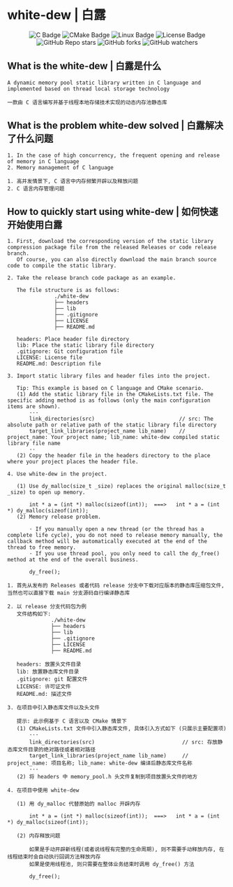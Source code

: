 # white-dew | 白露
<div align="center">
    <img alt="C Badge" src="https://img.shields.io/badge/C-3e4aac?logo=c&logoColor=fff&style=flat"/>
    <!-- <img alt="C++ Badge" src="https://img.shields.io/badge/C%2B%2B-00599C?logo=cplusplus&logoColor=fff&style=flat"/> -->
    <img alt="CMake Badge" src="https://img.shields.io/badge/CMake-cf3d7e?logo=cmake&logoColor=fff&color=cf3d7e&style=flat"/>
    <img alt="Linux Badge" src="https://img.shields.io/badge/Linux-FCC624?logo=linux&logoColor=000&color=yellow&style=flat"/>
    <img alt="License Badge" src="https://img.shields.io/github/license/vshowc/white-dew"/>
</div>
<div align="center">
    <img alt="GitHub Repo stars" src="https://img.shields.io/github/stars/vshowc/white-dew?style=social">
    <img alt="GitHub forks" src="https://img.shields.io/github/forks/vshowc/white-dew?style=social">
    <img alt="GitHub watchers" src="https://img.shields.io/github/watchers/vshowc/white-dew?style=social">
</div>


## What is the white-dew | 白露是什么
```textmate
A dynamic memory pool static library written in C language and implemented based on thread local storage technology
```

```textmate
一款由 C 语言编写并基于线程本地存储技术实现的动态内存池静态库
```

## What is the problem white-dew solved | 白露解决了什么问题
```textmate
1. In the case of high concurrency, the frequent opening and release of memory in C language
2. Memory management of C language
```

```textmate
1. 高并发情景下, C 语言中内存频繁开辟以及释放问题
2. C 语言内存管理问题
```

## How to quickly start using white-dew | 如何快速开始使用白露
```textmate
1. First, download the corresponding version of the static library compression package file from the released Releases or code release branch.
   Of course, you can also directly download the main branch source code to compile the static library.
       
2. Take the release branch code package as an example.
    
   The file structure is as follows:
               ./white-dew
               ├── headers
               ├── lib
               ├── .gitignore
               ├── LICENSE
               ├── README.md
       
   headers: Place header file directory
   lib: Place the static library file directory
   .gitignore: Git configuration file
   LICENSE: License file
   README.md: Description file
       
3. Import static library files and header files into the project.
    
   Tip: This example is based on C language and CMake scenario.
   (1) Add the static library file in the CMakeLists.txt file. The specific adding method is as follows (only the main configuration items are shown).
       ···
       link_directories(src)                           // src: The absolute path or relative path of the static library file directory
       target_link_libraries(project_name lib_name)    // project_name: Your project name; lib_name: white-dew compiled static library file name
       ··
   (2) Copy the header file in the headers directory to the place where your project places the header file.
    
4. Use white-dew in the project.
    
   (1) Use dy_malloc(size_t _size) replaces the original malloc(size_t _size) to open up memory.
       
       int * a = (int *) malloc(sizeof(int));  ===>   int * a = (int *) dy_malloc(sizeof(int));
   (2) Memory release problem.
       
       · If you manually open a new thread (or the thread has a complete life cycle), you do not need to release memory manually, the callback method will be automatically executed at the end of the thread to free memory.
       · If you use thread pool, you only need to call the dy_free() method at the end of the overall business.
           
       dy_free();
```

```textmate
1. 首先从发布的 Releases 或者代码 release 分支中下载对应版本的静态库压缩包文件, 当然也可以直接下载 main 分支源码自行编译静态库
    
2. 以 release 分支代码包为例
   文件结构如下:
              ./white-dew
              ├── headers
              ├── lib
              ├── .gitignore
              ├── LICENSE
              ├── README.md
                  
   headers: 放置头文件目录
   lib: 放置静态库文件目录
   .gitignore: git 配置文件
   LICENSE: 许可证文件
   README.md: 描述文件
       
3. 在项目中引入静态库文件以及头文件
    
   提示: 此示例基于 C 语言以及 CMake 情景下
   (1) CMakeLists.txt 文件中引入静态库文件, 具体引入方式如下 (只展示主要配置项)
       ···
       link_directories(src)                            // src: 存放静态库文件目录的绝对路径或者相对路径
       target_link_libraries(project_name lib_name)     // project_name: 项目名称; lib_name: white-dew 编译后静态库文件名称
       ···
   (2) 将 headers 中 memory_pool.h 头文件复制到项目放置头文件的地方
       
4. 在项目中使用 white-dew
    
   (1) 用 dy_malloc 代替原始的 malloc 开辟内存
       
       int * a = (int *) malloc(sizeof(int));  ===>   int * a = (int *) dy_malloc(sizeof(int));
           
   (2) 内存释放问题
       
       如果是手动开辟新线程(或者说线程有完整的生命周期), 则不需要手动释放内存, 在线程结束时会自动执行回调方法释放内存
       如果是使用线程池, 则只需要在整体业务结束时调用 dy_free() 方法
           
       dy_free();
```
